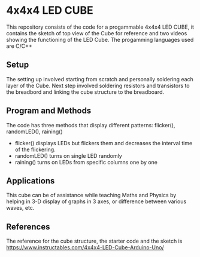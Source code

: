 # 4x4x4 LED CUBE


This repository consists of the code for a progammable 4x4x4 LED CUBE, it contains the sketch of top view of the Cube for reference and two videos showing the functioning of the LED Cube. The progamming languages used are C/C++ 


## Setup

The setting up involved starting from scratch and personally soldering each layer of the Cube. Next step involved soldering resistors and transistors to the breadbord and linking the cube structure to the breadboard.


## Program and Methods

The code has three methods that display different patterns: flicker(), randomLED(), raining()

- flicker() displays LEDs but flickers them and decreases the interval time of the flickering.
- randomLED() turns on single LED randomly
- raining() turns on LEDs from specific columns one by one


## Applications

This cube can be of assistance while teaching Maths and Physics by helping in 3-D display of graphs in 3 axes, or difference between various waves, etc.


## References

The reference for the cube structure, the starter code and the sketch is https://www.instructables.com/4x4x4-LED-Cube-Arduino-Uno/


